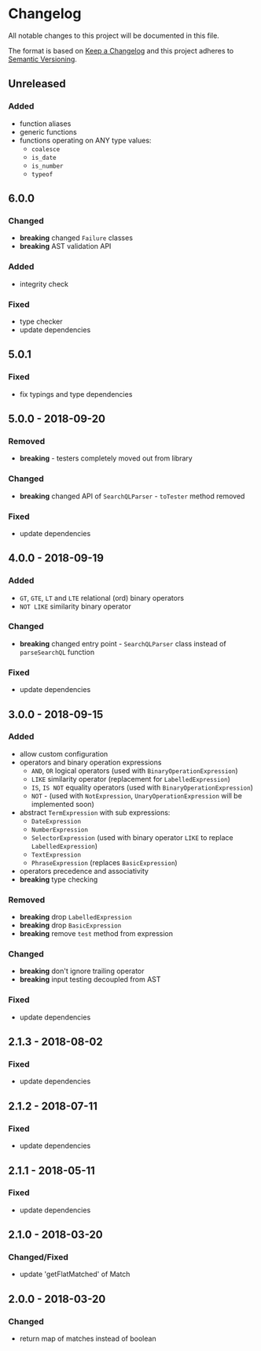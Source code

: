 # Changelog

All notable changes to this project will be documented in this file.

The format is based on [Keep a Changelog](http://keepachangelog.com/en/1.0.0/)
and this project adheres to [Semantic Versioning](http://semver.org/spec/v2.0.0.html).

## Unreleased
### Added
- function aliases
- generic functions
- functions operating on ANY type values:
  - `coalesce`
  - `is_date`
  - `is_number`
  - `typeof`

## 6.0.0

### Changed
- **breaking** changed `Failure` classes
- **breaking** AST validation API

### Added
- integrity check

### Fixed
- type checker
- update dependencies

## 5.0.1

### Fixed
- fix typings and type dependencies

## 5.0.0 - 2018-09-20

### Removed
- **breaking** - testers completely moved out from library

### Changed
- **breaking** changed API of `SearchQLParser` - `toTester` method removed

### Fixed
- update dependencies

## 4.0.0 - 2018-09-19

### Added
- `GT`, `GTE`, `LT` and `LTE` relational (ord) binary operators
- `NOT LIKE` similarity binary operator

### Changed
- **breaking** changed entry point - `SearchQLParser` class instead of `parseSearchQL` function

### Fixed
- update dependencies

## 3.0.0 - 2018-09-15

### Added
- allow custom configuration
- operators and binary operation expressions
  - `AND`, `OR` logical operators (used with `BinaryOperationExpression`)
  - `LIKE` similarity operator (replacement for `LabelledExpression`)
  - `IS`, `IS NOT` equality operators (used with `BinaryOperationExpression`)
  - `NOT` - (used with `NotExpression`, `UnaryOperationExpression` will be implemented soon)
- abstract `TermExpression` with sub expressions:
  - `DateExpression`
  - `NumberExpression`
  - `SelectorExpression` (used with binary operator `LIKE` to replace `LabelledExpression`)
  - `TextExpression`
  - `PhraseExpression` (replaces `BasicExpression`)
- operators precedence and associativity
- **breaking** type checking

### Removed
- **breaking** drop `LabelledExpression`
- **breaking** drop `BasicExpression`
- **breaking** remove `test` method from expression

### Changed
- **breaking** don't ignore trailing operator
- **breaking** input testing decoupled from AST

### Fixed
- update dependencies

## 2.1.3 - 2018-08-02

### Fixed
- update dependencies

## 2.1.2 - 2018-07-11

### Fixed
- update dependencies

## 2.1.1 - 2018-05-11

### Fixed
- update dependencies

## 2.1.0 - 2018-03-20

### Changed/Fixed
- update 'getFlatMatched' of Match

## 2.0.0 - 2018-03-20

### Changed
- return map of matches instead of boolean
